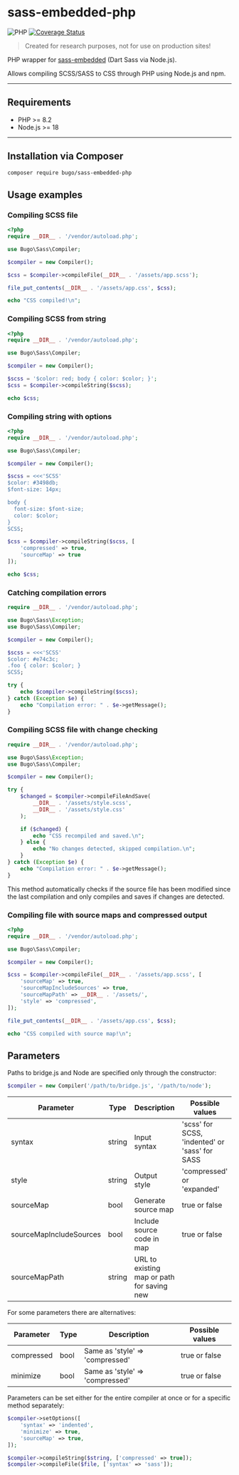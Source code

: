 # sass-embedded-php

![PHP](https://img.shields.io/badge/PHP-^8.2-blue.svg?style=flat)
[![Coverage Status](https://coveralls.io/repos/github/dragomano/sass-embedded-php/badge.svg?branch=main)](https://coveralls.io/github/dragomano/sass-embedded-php?branch=main)

> Created for research purposes, not for use on production sites!

PHP wrapper for [sass-embedded](https://www.npmjs.com/package/sass-embedded) (Dart Sass via Node.js).

Allows compiling SCSS/SASS to CSS through PHP using Node.js and npm.

---

## Requirements

- PHP >= 8.2
- Node.js >= 18

---

## Installation via Composer

```bash
composer require bugo/sass-embedded-php
```

## Usage examples

### Compiling SCSS file

```php
<?php
require __DIR__ . '/vendor/autoload.php';

use Bugo\Sass\Compiler;

$compiler = new Compiler();

$css = $compiler->compileFile(__DIR__ . '/assets/app.scss');

file_put_contents(__DIR__ . '/assets/app.css', $css);

echo "CSS compiled!\n";
```

### Compiling SCSS from string

```php
<?php
require __DIR__ . '/vendor/autoload.php';

use Bugo\Sass\Compiler;

$compiler = new Compiler();

$scss = '$color: red; body { color: $color; }';
$css = $compiler->compileString($scss);

echo $css;
```

### Compiling string with options

```php
<?php
require __DIR__ . '/vendor/autoload.php';

use Bugo\Sass\Compiler;

$compiler = new Compiler();

$scss = <<<'SCSS'
$color: #3498db;
$font-size: 14px;

body {
  font-size: $font-size;
  color: $color;
}
SCSS;

$css = $compiler->compileString($scss, [
    'compressed' => true,
    'sourceMap' => true
]);

echo $css;
```

### Catching compilation errors

```php
require __DIR__ . '/vendor/autoload.php';

use Bugo\Sass\Exception;
use Bugo\Sass\Compiler;

$compiler = new Compiler();

$scss = <<<'SCSS'
$color: #e74c3c;
.foo { color: $color; }
SCSS;

try {
    echo $compiler->compileString($scss);
} catch (Exception $e) {
    echo "Compilation error: " . $e->getMessage();
}
```

### Compiling SCSS file with change checking

```php
require __DIR__ . '/vendor/autoload.php';

use Bugo\Sass\Exception;
use Bugo\Sass\Compiler;

$compiler = new Compiler();

try {
    $changed = $compiler->compileFileAndSave(
        __DIR__ . '/assets/style.scss',
        __DIR__ . '/assets/style.css'
    );

    if ($changed) {
        echo "CSS recompiled and saved.\n";
    } else {
        echo "No changes detected, skipped compilation.\n";
    }
} catch (Exception $e) {
    echo "Compilation error: " . $e->getMessage();
}
```

This method automatically checks if the source file has been modified since the last compilation and only compiles and saves if changes are detected.

### Compiling file with source maps and compressed output

```php
<?php
require __DIR__ . '/vendor/autoload.php';

use Bugo\Sass\Compiler;

$compiler = new Compiler();

$css = $compiler->compileFile(__DIR__ . '/assets/app.scss', [
    'sourceMap' => true,
    'sourceMapIncludeSources' => true,
    'sourceMapPath' => __DIR__ . '/assets/',
    'style' => 'compressed',
]);

file_put_contents(__DIR__ . '/assets/app.css', $css);

echo "CSS compiled with source map!\n";
```

## Parameters

Paths to bridge.js and Node are specified only through the constructor:

```php
$compiler = new Compiler('/path/to/bridge.js', '/path/to/node');
```

| Parameter | Type | Description | Possible values |
|--------|------|-------------|-----------------|
| syntax | string | Input syntax | 'scss' for SCSS, 'indented' or 'sass' for SASS |
| style | string | Output style | 'compressed' or 'expanded' |
| sourceMap | bool | Generate source map | true or false |
| sourceMapIncludeSources | bool | Include source code in map | true or false |
| sourceMapPath | string | URL to existing map or path for saving new |  |

For some parameters there are alternatives:

| Parameter | Type | Description | Possible values |
|-----------|------|-------------|-----------------|
| compressed | bool | Same as 'style' => 'compressed' | true or false |
| minimize | bool | Same as 'style' => 'compressed' | true or false |

Parameters can be set either for the entire compiler at once or for a specific method separately:

```php
$compiler->setOptions([
    'syntax' => 'indented',
    'minimize' => true,
    'sourceMap' => true,
]);
```
```php
$compiler->compileString($string, ['compressed' => true]);
$compiler->compileFile($file, ['syntax' => 'sass']);
```
